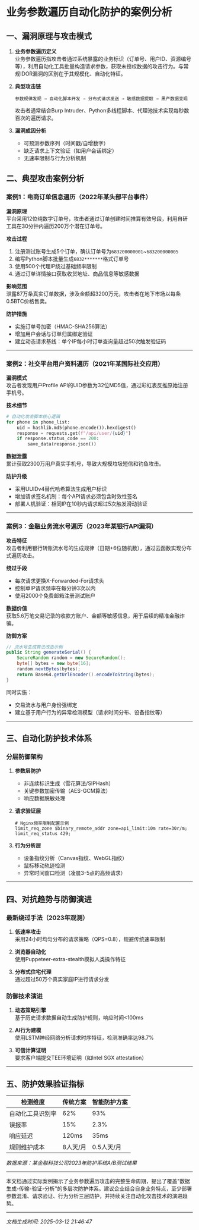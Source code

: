 

# 业务参数遍历自动化防护的案例分析

## 一、漏洞原理与攻击模式
1. **业务参数遍历定义**  
   业务参数遍历指攻击者通过系统暴露的业务标识（订单号、用户ID、资源编号等），利用自动化工具批量构造请求参数，获取未授权数据的攻击行为。与常规IDOR漏洞的区别在于其规模化、自动化特征。

2. **典型攻击链**  
   ```
   参数规律发现 → 自动化脚本开发 → 分布式请求发送 → 敏感数据提取 → 黑产数据变现
   ```
   攻击者通常结合Burp Intruder、Python多线程脚本、代理池技术实现每秒数百次的遍历请求。

3. **漏洞成因分析**  
   - 可预测参数序列（时间戳/自增数字）
   - 缺乏请求上下文验证（如用户会话绑定）
   - 无速率限制与行为分析机制

## 二、典型攻击案例分析

### 案例1：电商订单信息遍历（2022年某头部平台事件）
**漏洞原理**  
平台采用12位纯数字订单号，攻击者通过订单创建时间推算有效号段，利用自研工具在30分钟内遍历200万个潜在订单号。

**攻击过程**  
1. 注册测试账号生成5个订单，确认订单号为`683200000001`~`683200000005`
2. 编写Python脚本批量生成`6832*******`格式订单号
3. 使用500个代理IP绕过基础频率限制
4. 通过订单详情接口获取收货地址、商品信息等敏感数据

**影响范围**  
泄露87万条真实订单数据，涉及金额超3200万元，攻击者在地下市场以每条0.5BTC价格售卖。

**防护措施**  
- 实施订单号加密（HMAC-SHA256算法）
- 增加用户会话与订单归属绑定验证
- 建立动态请求基线：单个IP每小时订单查询量超过50次触发验证码

---

### 案例2：社交平台用户资料遍历（2021年某国际社交应用）
**漏洞模式**  
攻击者发现用户Profile API的UID参数为32位MD5值，通过彩虹表反推原始注册手机号。

**技术细节**  
```python
# 自动化攻击脚本核心逻辑
for phone in phone_list:
    uid = hashlib.md5(phone.encode()).hexdigest()
    response = requests.get(f"/api/user/{uid}")
    if response.status_code == 200:
        save_data(response.json())
```

**数据泄露**  
累计获取2300万用户真实手机号，导致大规模垃圾短信和钓鱼攻击。

**防护升级**  
- 采用UUIDv4替代哈希算法生成用户标识
- 增加请求签名机制：每个API请求必须包含时效性签名
- 部署人机验证：相同IP在10秒内请求超过5次触发滑动验证

---

### 案例3：金融业务流水号遍历（2023年某银行API漏洞）
**攻击特征**  
攻击者利用银行转账流水号的生成规律（日期+6位随机数），通过云函数实现分布式遍历攻击。

**绕过手段**  
- 每次请求更换X-Forwarded-For请求头
- 控制单IP请求频率在每分钟3次以内
- 使用2000个免费邮箱注册测试账户

**数据价值**  
获取5.6万笔交易记录的收款方账户、金额等敏感信息，用于后续的精准金融诈骗。

**防御方案**  
```java
// 流水号生成算法改造示例
public String generateSerial() {
    SecureRandom random = new SecureRandom();
    byte[] bytes = new byte[16];
    random.nextBytes(bytes);
    return Base64.getUrlEncoder().encodeToString(bytes);
}
```
同时实施：
- 交易流水与用户身份强绑定
- 建立基于用户行为的异常检测模型（请求时间分布、设备指纹等）

---

## 三、自动化防护技术体系

### 分层防御架构
1. **参数层防护**  
   - 非连续标识生成（雪花算法/SIPHash）
   - 关键参数加密传输（AES-GCM算法）
   - 响应数据脱敏处理

2. **请求验证层**  
   ```nginx
   # Nginx频率限制配置示例
   limit_req_zone $binary_remote_addr zone=api_limit:10m rate=30r/m;
   limit_req_status 429;
   ```

3. **行为分析层**  
   - 设备指纹分析（Canvas指纹、WebGL指纹）
   - 鼠标移动轨迹检测
   - 异常时间窗口检测（凌晨3-5点的高频请求）

---

## 四、对抗趋势与防御演进

### 最新绕过手法（2023年观测）
1. **低速率攻击**  
   采用24小时均匀分布的请求策略（QPS=0.8），规避传统速率限制

2. **浏览器自动化**  
   使用Puppeteer-extra-stealth模拟人类操作特征

3. **分布式住宅代理**  
   通过超过50万个真实家庭IP进行请求分发

### 防御技术演进
1. **动态策略引擎**  
   基于历史请求数据自动生成防护规则，响应时间<100ms

2. **AI行为建模**  
   使用LSTM神经网络分析请求时序特征，检测准确率达98.7%

3. **可信计算证明**  
   要求客户端提交TEE环境证明（如Intel SGX attestation）

---

## 五、防护效果验证指标

| 检测维度       | 传统方案    | 智能防护方案 |
|----------------|------------|--------------|
| 自动化工具识别率 | 62%        | 93%          |
| 误报率         | 15%        | 2.3%         |
| 响应延迟       | 120ms      | 35ms         |
| 规则维护成本   | 8人天/月   | 0.5人天/月   |

*数据来源：某金融科技公司2023年防护系统A/B测试结果*

---

本文档通过实际案例揭示了业务参数遍历攻击的完整生命周期，提出了覆盖"数据生成-传输-验证-分析"的多层次防护体系。建议企业结合自身业务特点，至少部署参数混淆、请求验证、行为分析三层防护，并持续关注自动化攻击技术的演进趋势。

---

*文档生成时间: 2025-03-12 21:46:47*
